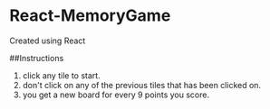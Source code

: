 # React-MemoryGame
Created using React

##Instructions
1. click any tile to start.
2. don't click on any of the previous tiles that has been clicked on.
3. you get a new board for every 9 points you score.
